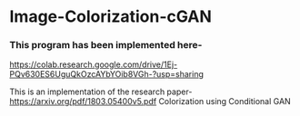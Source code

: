 # Image-Colorization-cGAN

### This program has been implemented here-
https://colab.research.google.com/drive/1Ej-PQv630ES6UguQkOzcAYbYOib8VGh-?usp=sharing


This is an implementation of the research paper- https://arxiv.org/pdf/1803.05400v5.pdf 
Colorization using Conditional GAN
